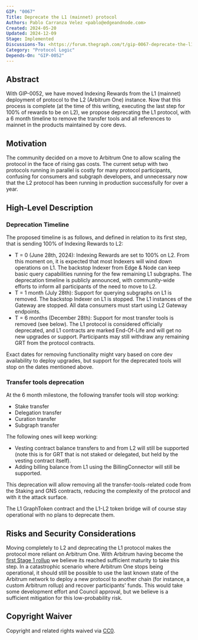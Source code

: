 ```yaml
---
GIP: "0067"
Title: Deprecate the L1 (mainnet) protocol
Authors: Pablo Carranza Velez <pablo@edgeandnode.com>
Created: 2024-05-20
Updated: 2024-12-09
Stage: Implemented
Discussions-To: <https://forum.thegraph.com/t/gip-0067-deprecate-the-l1-mainnet-protocol/5886>
Category: "Protocol Logic"
Depends-On: "GIP-0052"
---
```


## Abstract

With GIP-0052, we have moved Indexing Rewards from the L1 (mainnet) deployment of protocol to the L2 (Arbitrum One) instance. Now that this process is complete (at the time of this writing, executing the last step for 100% of rewards to be on L2), we propose deprecating the L1 protocol, with a 6 month timeline to remove the transfer tools and all references to mainnet in the products maintained by core devs.

## Motivation

The community decided on a move to Arbitrum One to allow scaling the protocol in the face of rising gas costs. The current setup with two protocols running in parallel is costly for many protocol participants, confusing for consumers and subgraph developers, and unnecessary now that the L2 protocol has been running in production successfully for over a year.

## High-Level Description

### Deprecation Timeline

The proposed timeline is as follows, and defined in relation to its first step, that is sending 100% of Indexing Rewards to L2:

- T = 0 (June 28th, 2024): Indexing Rewards are set to 100% on L2. From this moment on, it is expected that most Indexers will wind down operations on L1. The backstop Indexer from Edge & Node can keep basic query capabilities running for the few remaining L1 subgraphs. The deprecation timeline is publicly announced, with community-wide efforts to inform all participants of the need to move to L2.
- T = 1 month (July 28th): Support for querying subgraphs on L1 is removed. The backstop Indexer on L1 is stopped. The L1 instances of the Gateway are stopped. All data consumers must start using L2 Gateway endpoints.
- T = 6 months (December 28th): Support for most transfer tools is removed (see below). The L1 protocol is considered officially deprecated, and L1 contracts are marked End-Of-Life and will get no new upgrades or support. Participants may still withdraw any remaining GRT from the protocol contracts.

Exact dates for removing functionality might vary based on core dev availability to deploy upgrades, but support for the deprecated tools will stop on the dates mentioned above.

### Transfer tools deprecation

At the 6 month milestone, the following transfer tools will stop working:

- Stake transfer
- Delegation transfer
- Curation transfer
- Subgraph transfer

The following ones will keep working:

- Vesting contract balance transfers to and from L2 will still be supported (note this is for GRT that is not staked or delegated, but held by the vesting contract itself).
- Adding billing balance from L1 using the BillingConnector will still be supported.

This deprecation will allow removing all the transfer-tools-related code from the Staking and GNS contracts, reducing the complexity of the protocol and with it the attack surface.

The L1 GraphToken contract and the L1-L2 token bridge will of course stay operational with no plans to deprecate them.

## Risks and Security Considerations

Moving completely to L2 and deprecating the L1 protocol makes the protocol more reliant on Arbitrum One. With Arbitrum having become the [first Stage 1 rollup](https://l2beat.com/scaling/projects/arbitrum) we believe its reached sufficient maturity to take this step. In a catastrophic scenario where Arbitrum One stops being operational, it should still be possible to use the last known state of the Arbitrum network to deploy a new protocol to another chain (for instance, a custom Arbitrum rollup) and recover participants' funds. This would take some development effort and Council approval, but we believe is a sufficient mitigation for this low-probability risk.

## Copyright Waiver

Copyright and related rights waived via [CC0](https://creativecommons.org/publicdomain/zero/1.0/).
